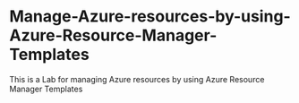# Manage-Azure-resources-by-using-Azure-Resource-Manager-Templates
This is a Lab  for managing Azure resources by using Azure Resource Manager Templates
